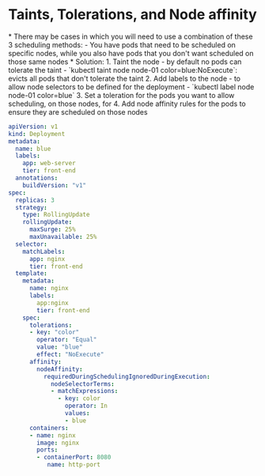 <h1>Taints, Tolerations, and Node affinity</h1>
* There may be cases in which you will need to use a combination of these 3 scheduling methods:
  - You have pods that need to be scheduled on specific nodes, while you also have pods that you don't want scheduled on those same nodes
* Solution:
  1. Taint the node
    - by default no pods can tolerate the taint
    - `kubectl taint node node-01 color=blue:NoExecute`: evicts all pods that don't tolerate the taint
  2. Add labels to the node
    - to allow node selectors to be defined for the deployment
    - `kubectl label node node-01 color=blue`
  3. Set a toleration for the pods you want to allow scheduling, on those nodes, for
  4. Add node affinity rules for the pods to ensure they are scheduled on those nodes
     
```yml
apiVersion: v1
kind: Deployment
metadata:
  name: blue
  labels:
    app: web-server
    tier: front-end
  annotations:
    buildVersion: "v1"
spec:
  replicas: 3
  strategy:
    type: RollingUpdate
    rollingUpdate: 
      maxSurge: 25%
      maxUnavailable: 25%
  selector:
    matchLabels:
      app: nginx
      tier: front-end
  template:
    metadata:
      name: nginx
      labels:
        app:nginx
        tier: front-end
    spec:
      tolerations:
      - key: "color" 
        operator: "Equal" 
        value: "blue"
        effect: "NoExecute"
      affinity:
        nodeAffinity:
          requiredDuringSchedulingIgnoredDuringExecution:
            nodeSelectorTerms:
            - matchExpressions:
              - key: color
                operator: In
                values:
                - blue
      containers:
      - name: nginx
        image: nginx
        ports:
        - containerPort: 8080
           name: http-port
```
